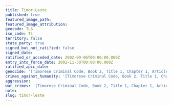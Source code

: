```yaml
---
title: Timor-Leste
published: true
featured_image_path:
featured_image_attribution:
geocode: TLS
iso_code: TL
territory: false
state_party: true
signed_but_not_ratified: false
signed_date:
ratified_or_acceded_date: 2002-09-06T00:00:00.000Z
entry_into_force_date: 2002-11-30T00:00:00.000Z
ratified_apic_date:
genocide: '[Timorese Criminal Code, Book 2, Title 1, Chapter 1, Article 123](https://iccdb.hrlc.net/data/doc/387/keyword/46/)'
crimes_against_humanity: '[Timorese Criminal Code, Book 2, Title 1, Chapter 1, Article 124](https://iccdb.hrlc.net/data/doc/387/keyword/13/)'
aggression:
war_crimes: '[Timorese Criminal Code, Book 2, Title 1, Chapter 1, Article 125-130](https://iccdb.hrlc.net/data/doc/387/keyword/145/)'
note:
slug: timor-leste
---
```



